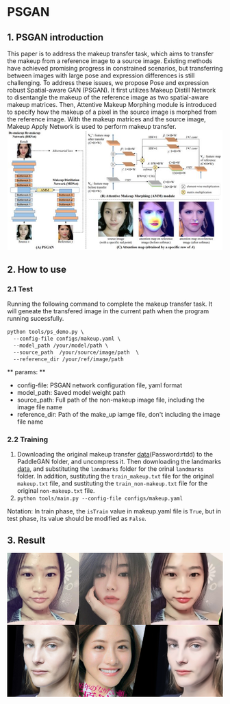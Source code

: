 # PSGAN
## 1. PSGAN introduction
This paper is to address the makeup transfer task, which aims to transfer the makeup from a reference image to a source image. Existing methods have achieved promising progress in constrained scenarios, but transferring between images with large pose and expression differences is still challenging. To address these issues, we propose Pose and expression robust Spatial-aware GAN (PSGAN). It first utilizes Makeup Distill Network to disentangle the makeup of the reference image as two spatial-aware makeup matrices. Then, Attentive Makeup Morphing module is introduced to specify how the makeup of a pixel in the source image is morphed from the reference image. With the makeup matrices and the source image, Makeup Apply Network is used to perform makeup transfer.
![](../imgs/psgan_arc.png)

## 2. How to use
### 2.1 Test
Running the following command to complete the makeup transfer task. It will geneate the transfered image in the current path when the program running sucessfully.

```
python tools/ps_demo.py \  
  --config-file configs/makeup.yaml \
  --model_path /your/model/path \
  --source_path  /your/source/image/path  \
  --reference_dir /your/ref/image/path
```
** params: **
- config-file: PSGAN network configuration file, yaml format
- model_path: Saved model weight path
- source_path: Full path of the non-makeup image file, including the image file name
- reference_dir: Path of the make_up iamge file, don't including the image file name

### 2.2 Training
1. Downloading the original makeup transfer [data](https://pan.baidu.com/s/1ZF-DN9PvbBteOSfQodWnyw)(Password:rtdd) to the PaddleGAN folder, and uncompress it. Then downloading the landmarks [data](), and substituting the `landmarks` folder for the orinal `landmarks` folder. In addition, sustituting the `train_makeup.txt` file for the original `makeup.txt` file, and sustituting the `train_non-makeup.txt` file for the original `non-makeup.txt` file.
2. `python tools/main.py --config-file configs/makeup.yaml`

Notation: In train phase, the `isTrain` value in makeup.yaml file is `True`, but in test phase, its value should be modified as `False`.

## 3. Result
![](../imgs/makeup_shifter.png)

